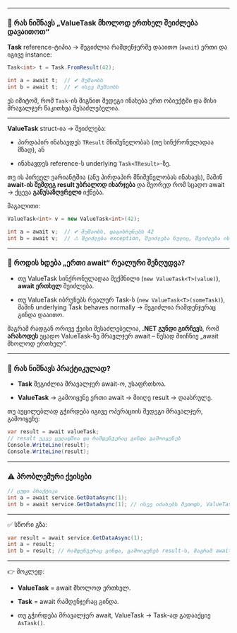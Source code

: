 
---

### 📌 რას ნიშნავს „ValueTask მხოლოდ ერთხელ შეიძლება დავაითოთ“

**Task** reference-ტიპია → შეგიძლია რამდენჯერმე დააითო (`await`) ერთი და იგივე instance:

```csharp
Task<int> t = Task.FromResult(42);

int a = await t;  // ✔ მუშაობს
int b = await t;  // ✔ ისევ მუშაობს
```

ეს იმიტომ, რომ `Task`-ის შიგნით შედეგი ინახება ერთ ობიექტში და მისი მრავალჯერ წაკითხვა შესაძლებელია.

---

**ValueTask** struct-ია → შეიძლება:

- პირდაპირ ინახავდეს `TResult` მნიშვნელობას (თუ სინქრონულადაა მზად), ან
    
- ინახავდეს reference-ს underlying `Task<TResult>`-ზე.
    

თუ ის პირველ ვარიანტშია (ანუ პირდაპირ მნიშვნელობას ინახავს), მაშინ **await-ის შემდეგ result უბრალოდ იხარჯება** და მეორედ რომ სცადო await → ქცევა **განუსაზღვრელი** იქნება.

მაგალითი:

```csharp
ValueTask<int> v = new ValueTask<int>(42);

int a = await v;  // ✔ მუშაობს, დაგიბრუნებს 42
int b = await v;  // ⚠ შეიძლება exception, შეიძლება ნულიც, შეიძლება ისევ 42 (არაგარანტირებული!)
```

---

### 📌 როდის ხდება „ერთი await“ რეალური შეზღუდვა?

- თუ ValueTask სინქრონულადაა შექმნილი (`new ValueTask<T>(value)`), **await ერთხელ** შეიძლება.
    
- თუ ValueTask იბრუნებს რეალურ Task-ს (`new ValueTask<T>(someTask)`), მაშინ underlying Task behaves normally → შეგიძლია რამდენჯერაც გინდა დააითო.
    

მაგრამ რადგან ორივე ქეისი შესაძლებელია, **.NET გუნდი გირჩევს**, რომ **არასოდეს** ეცადო ValueTask-ზე მრავლჯერ await – წესად მიიჩნიე „await მხოლოდ ერთხელ“.

---

### 📌 რას ნიშნავს პრაქტიკულად?

- **Task** შეგიძლია მრავალჯერ await-ო, უსაფრთხოა.
    
- **ValueTask** → გამოიყენე ერთი await → მიიღე result → დაასრულე.
    

თუ აუცილებლად გჭირდება იგივე ოპერაციის შედეგი მრავალჯერ, გამოიყენე:

```csharp
var result = await valueTask; 
// result უკვე ცვლადშია და რამდენჯერაც გინდა გამოიყენებ
Console.WriteLine(result);
Console.WriteLine(result);
```

---

### ⚠ პრობლემური ქეისები

```csharp
// ცუდი პრაქტიკა
int a = await service.GetDataAsync(1);
int b = await service.GetDataAsync(1); // ისევ იძახებს მეთოდს, ValueTask-ს await ორჯერ აკეთებ
```

---

✅ სწორი გზა:

```csharp
var result = await service.GetDataAsync(1);
int a = result;
int b = result; // რამდენჯერაც გინდა, გამოიყენებ result-ს, მაგრამ await მხოლოდ ერთხელ ხდება
```

---

👉 მოკლედ:

- **ValueTask** = await მხოლოდ ერთხელ.
    
- **Task** = await რამდენჯერაც გინდა.
    
- თუ გჭირდება მრავალჯერ await, ValueTask → Task-ად გადააქციე `AsTask()`.
    
